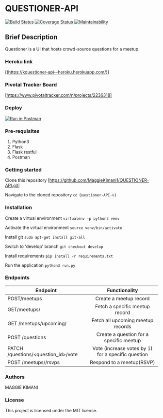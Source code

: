 # QUESTIONER-API

[![Build Status](https://travis-ci.com/MaggieKimani1/QUESTIONER-API.svg?branch=develop)](https://travis-ci.com/MaggieKimani1/QUESTIONER-API)
[![Coverage Status](https://coveralls.io/repos/github/MaggieKimani1/QUESTIONER-API/badge.svg?branch=develop)](https://coveralls.io/github/MaggieKimani1/QUESTIONER-API?branch=develop)
[![Maintainability](https://api.codeclimate.com/v1/badges/043d24abfe9927d9ec1f/maintainability)](https://codeclimate.com/github/MaggieKimani1/QUESTIONER-API/maintainability)

## Brief Description

Questioner is a UI that hosts crowd-source questions for a meetup.

### Heroku link

[(https://kquestioner-api--heroku.herokuapp.com/)]

### Pivotal Tracker Board

[https://www.pivotaltracker.com/n/projects/2236318]

### Deploy

[![Run in Postman](https://run.pstmn.io/button.svg)](https://app.getpostman.com/run-collection/37d23da53d4fb0c08b92)

### Pre-requisites

1. Python3
2. Flask
3. Flask restful
4. Postman

### Getting started

Clone this repository
[https://github.com/MaggieKimani1/QUESTIONER-API.git]

Navigate to the cloned repository
`cd Questioner-API-v1`

### Installation

Create a virtual environment
`virtualenv -p python3 venv`

Activate the virtual environment
`source venv/bin/activate`

Install git
`sudo apt-get install git-all`

Switch to 'develop' branch
`git checkout develop`

Install requirements
`pip install -r requirements.txt`

Run the application
`python3 run.py`

### Endpoints

| Endpoint                            |                   Functionality                    |
| ----------------------------------- | :------------------------------------------------: |
| POST/meetups                        |               Create a meetup record               |
| GET/meetups/<id>             |           Fetch a specific meetup record           |
| GET /meetups/upcoming/              |         Fetch all upcoming meetup records          |
| POST /questions                     |      Create a question for a specific meetup       |
| PATCH /questions/<question_id>/vote | Vote (increase votes by 1) for a specific question |
| POST /meetups/<id>/rsvps     |             Respond to a meetup(RSVP)              |

### Authors

MAGGIE KIMANI

### License

This project is licensed under the MIT license.
